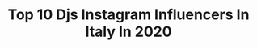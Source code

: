 ---
title: Top 10 Djs Instagram Influencers In Italy In 2020
description: >-
  Find top djs Instagram influencers in Italy in 2020. Most popular hashtags: #dj #italy #music.
platform: Instagram
hits: 123
text_top: Discover the best Instagram accounts on inBeat.
text_bottom: Our platform aggregates 123 Instagram influencers like this in Italy for you to connect with.
profiles:
  - username: "tommyd4li"
    fullname: >-
      TOMMY DALI
    bio: >-
      “Pimper’s Paradise” con @djshablo fuori ora
    location: "Italy"
    followers: 6497
    engagement: 2796
    commentsToLikes: 0.025911
    id: ck6trtov0117c0j71tjcj5qa2
    verified: true
    hashtags: "#longrun, #dovegliocchinonarrivanotour"
  - username: "nicolapigini"
    fullname: >-
      NICOLA PIGINI
    bio: >-
      🇮🇹 DJ / Producer / Speaker 🚴🏻‍♂️Cycling-addicted since the 90s 🏅Record djset: 24h no-stop
    location: "Italy"
    followers: 18343
    engagement: 268
    commentsToLikes: 0.054149
    id: ck5c0socktryj0i112dv3n31h
    verified: false
    hashtags: ""
  - username: "strulle_industry"
    fullname: >-
      STRULLE🇮🇹🏳️‍🌈
    bio: >-
      Djs and best friends 🔛 @jennifer_rrose @latstrulle @milladelasoul
    location: "Italy"
    followers: 8322
    engagement: 538
    commentsToLikes: 0.012150
    id: ck8swy6dzfmco0j78mjay2su4
    verified: false
    hashtags: "#artgram, #amazingart, #artwork, #transgender"
  - username: "miamirockets"
    fullname: >-
      Miami Rockets
    bio: >-
      🎧Djs & Producers🎵🇮🇹🇺🇸 20 Million Streams Spotify 🔊 Out on labels➡️Armada Music Ultra Records Disco:wax(Sony) Route75 Undertown Rocketworld Radio Show👇
    location: "Italy"
    followers: 15640
    engagement: 145
    commentsToLikes: 0.139107
    id: ck5pw0toakjni0i11hoxmfgne
    verified: false
    hashtags: "#house, #music, #friends, #miamirockets"
  - username: "therealrocbeats"
    fullname: >-
      Roc Beats aka Dj Shocca
    bio: >-
      #unlimitedstruggle #djshocca #rocbeats
    location: "Italy"
    followers: 15745
    engagement: 628
    commentsToLikes: 0.037720
    id: ck13boci1wdkc0i19970clmxh
    verified: false
    hashtags: "#beats, #music, #producer, #italy"
  - username: "isdropmusic"
    fullname: >-
      𝐃𝐑𝐕𝐏
    bio: >-
      🇮🇹 Djs & Producers/Mc ✍️ Booking Agency: @n2_event 📀 3x Sony 1x Kontor 3x KnightVision 🎧 Resident of @reloadmusicfestivaltorino 👇FRESH NEW MUSIC 💦
    location: "Italy"
    followers: 30056
    engagement: 147
    commentsToLikes: 0.094978
    id: ck5ztk0s70kbt0i141iqib2v5
    verified: false
    hashtags: "#jolene, #iorestoacasa, #edmmusic, #raving"
  - username: "dabrozz"
    fullname: >-
      Da Brozz™
    bio: >-
      🇮🇹 Djs/Producers/Gamers 🇮🇹 @musicalfreedom @dharmaworldwide @generationsmash Contact: info@dabrozz.com ⏬ MISTAKES REMIX ⏬
    location: "Italy"
    followers: 44044
    engagement: 274
    commentsToLikes: 0.035333
    id: ck5hkcmt1i6td0i11oycb4cl4
    verified: true
    hashtags: "#edmnation, #jonasblue, #edm, #deejay"
  - username: "iceone_official"
    fullname: >-
      IceOne
    bio: >-
      http://bit.ly/ScienzaDoppiaH Italian Multi Platinum Producer. HIP HOP DJ since 1982. DJSet/Beats/Remixes/Soundtracks: iceone@inwind.it
    location: "Italy"
    followers: 10001
    engagement: 400
    commentsToLikes: 0.030101
    id: ck0tznv4yr2uk0i19otem622m
    verified: false
    hashtags: "#iceonehiphoplegend, #iceoneyourfavouritedj, #iceoneplatinumproducer, #calakacoolartlimited"
  - username: "djstephanieofficial"
    fullname: >-
      Dj Stephanie
    bio: >-
      #HARDSTYLEDJ Info & Bookings ✉️deejaystephanie@gmail.com For Spain : Sandra@mainanmusicagency.com
    location: "Italy"
    followers: 56699
    engagement: 271
    commentsToLikes: 0.026096
    id: ck6ubggy49fh70j71hzxr4b1q
    verified: false
    hashtags: "#soundofsilence"
  - username: "djschenetti"
    fullname: >-
      Nicola Schenetti
    bio: >-
      📍Uomo di Mondo 🌍 . 📍DJ at @papeetebeach➕@villapapeete 🎧 . 📍DJ at @salietabacchi . 📍DJ at @laviadellespezie 📍Travels Lover ✈️ MY SOUNDCLOUD HERE👇🏻⬇️
    location: "Italy"
    followers: 15674
    engagement: 407
    commentsToLikes: 0.051660
    id: ck5c7sjml841h0i11jqaz1tta
    verified: false
    hashtags: "#modena, #dj, #djing, #italia"
---